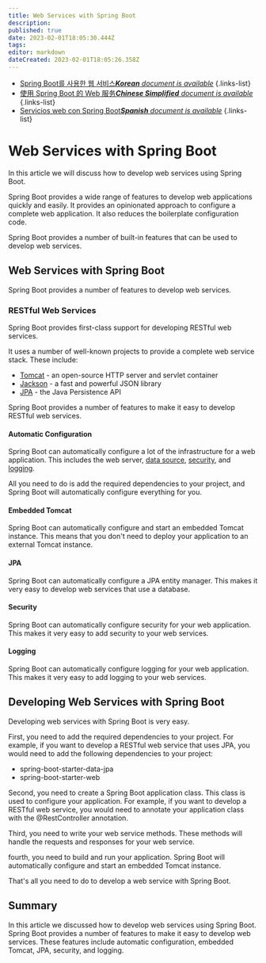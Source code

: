 ```yaml
---
title: Web Services with Spring Boot
description: 
published: true
date: 2023-02-01T18:05:30.444Z
tags: 
editor: markdown
dateCreated: 2023-02-01T18:05:26.358Z
---
```


- [Spring Boot를 사용한 웹 서비스***Korean** document is available*](/ko/Knowledge-base/Spring-Boot/web-services-with-spring-boot)
{.links-list}
- [使用 Spring Boot 的 Web 服务***Chinese Simplified** document is available*](/zh/Knowledge-base/Spring-Boot/web-services-with-spring-boot)
{.links-list}
- [Servicios web con Spring Boot***Spanish** document is available*](/es/Knowledge-base/Spring-Boot/web-services-with-spring-boot)
{.links-list}



# Web Services with Spring Boot

In this article we will discuss how to develop web services using Spring Boot.

Spring Boot provides a wide range of features to develop web applications quickly and easily. It provides an opinionated approach to configure a complete web application. It also reduces the boilerplate configuration code.

Spring Boot provides a number of built-in features that can be used to develop web services.

## Web Services with Spring Boot

Spring Boot provides a number of features to develop web services.

### RESTful Web Services

Spring Boot provides first-class support for developing RESTful web services.

It uses a number of well-known projects to provide a complete web service stack. These include:

* [Tomcat](http://tomcat.apache.org/) - an open-source HTTP server and servlet container
* [Jackson](https://github.com/FasterXML/jackson) - a fast and powerful JSON library
* [JPA](http://www.oracle.com/technetwork/java/javaee/tech/persistence-jsp-140049.html) - the Java Persistence API

Spring Boot provides a number of features to make it easy to develop RESTful web services.

#### Automatic Configuration

Spring Boot can automatically configure a lot of the infrastructure for a web application. This includes the web server, [data source](http://docs.spring.io/spring-boot/docs/current/reference/html/boot-features-sql.html), [security](http://docs.spring.io/spring-boot/docs/current/reference/html/boot-features-security.html), and [logging](http://docs.spring.io/spring-boot/docs/current/reference/html/howto-logging.html).

All you need to do is add the required dependencies to your project, and Spring Boot will automatically configure everything for you.

#### Embedded Tomcat

Spring Boot can automatically configure and start an embedded Tomcat instance. This means that you don't need to deploy your application to an external Tomcat instance.

#### JPA

Spring Boot can automatically configure a JPA entity manager. This makes it very easy to develop web services that use a database.

#### Security

Spring Boot can automatically configure security for your web application. This makes it very easy to add security to your web services.

#### Logging

Spring Boot can automatically configure logging for your web application. This makes it very easy to add logging to your web services.

## Developing Web Services with Spring Boot

Developing web services with Spring Boot is very easy.

First, you need to add the required dependencies to your project. For example, if you want to develop a RESTful web service that uses JPA, you would need to add the following dependencies to your project:

* spring-boot-starter-data-jpa
* spring-boot-starter-web

Second, you need to create a Spring Boot application class. This class is used to configure your application. For example, if you want to develop a RESTful web service, you would need to annotate your application class with the @RestController annotation.

Third, you need to write your web service methods. These methods will handle the requests and responses for your web service.

 fourth, you need to build and run your application. Spring Boot will automatically configure and start an embedded Tomcat instance.

That's all you need to do to develop a web service with Spring Boot.

## Summary

In this article we discussed how to develop web services using Spring Boot. Spring Boot provides a number of features to make it easy to develop web services. These features include automatic configuration, embedded Tomcat, JPA, security, and logging.